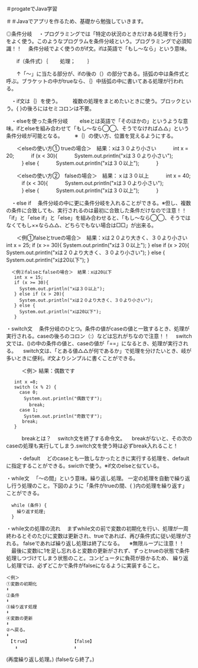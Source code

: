 ＃progateでJava学習

＃＃Javaでアプリを作るため、基礎から勉強していきます。

◎条件分岐
　・プログラミングでは「特定の状況のときだけある処理を行う」をよく使う。このようなプログラムを条件分岐という。プログラミングで必須知識！！
 　条件分岐でよく使うのがif文。ifは英語で「もし〜なら」という意味。

　　if（条件式）｛
 　　処理；
 　　｝　

　　↑「〜」に当たる部分が、ifの後の（）の部分である。括弧の中は条件式と呼ぶ。ブラケットの中がtrueなら、｛｝中括弧の中に書いてある処理が行われる。

　・if文は｛｝を使う。
　　複数の処理をまとめたいときに使う。ブロックという。{ }の後ろにはセミコロンは不要。

　・elseを使った条件分岐
　　elseとは英語で「そのほかの」というような意味。ifとelseを組み合わせて「もし〜なら◯◯、そうでなければ△△」という条件分岐が可能となる。
　　※｛｝の使い方、位置を覚えるようにする。
 
  　　＜elseの使い方① trueの場合＞　結果：xは３０より小さい
  　　　int x = 20;
  　　　if (x < 30){
    　　　System.out.println("xは３０より小さい");  
  　　　} else {
    　　　System.out.println("xは３０以上");
  　　　}
  
  　　＜elseの使い方②　falseの場合＞　結果：ｘは３０以上
  　　　int x = 40;
  　　　if (x < 30){
    　　　System.out.println("xは３０より小さい");  
  　　　} else {
    　　　System.out.println("xは３０以上");
  　　　}
  
 　・else if
  　条件分岐の中に更に条件分岐を入れることができる。※但し、複数の条件に合致しても、実行されるのは最初に合致した条件だけなので注意！！
   「if」と「else if」と「else」を組み合わせると、「もし〜なら◯◯、そうではなくてもし××なら△△、どちらでもない場合は□□」が出来る。
  
  　　＜例①falseとtrueの場合＞　結果：xは２０より大きく、３０より小さい
       int x = 25;
       if (x >= 30){
         System.out.println("xは３０以上"); 
       } else if (x > 20){
         System.out.println("xは２０より大きく、３０より小さい");
       } else {
         System.out.println("xは20以下");
       }
       
      ＜例②falseとfalseの場合＞　結果：xは20以下
       int x = 15;
       if (x >= 30){
         System.out.println("xは３０以上"); 
       } else if (x > 20){
         System.out.println("xは２０より大きく、３０より小さい");
       } else {
         System.out.println("xは20以下");
       }
       
   ・switch文
   　条件分岐のひとつ。条件の値がcaseの値と一致するとき、処理が実行される。caseの後ろのコロン（:）などは忘れがちなので注意！！
   　switch文では、()の中の条件の値と、caseの値が「==」になるとき、処理が実行される。
   　switch文は、「とある値△△が何であるか」で処理を分けたいとき、岐が多いときに便利。if文よりシンプルに書くことができる。
 
 　　　＜例＞ 結果：偶数です
    
       int x =8;
       switch (x % 2) {
         case 0;
         　System.out.println("偶数です");
           　break;
         case 1;
         　System.out.println("奇数です");
          break;
       }
 
　　　breakとは？
     　switch文を終了する命令文。
     　breakがないと、その次のcaseの処理も実行してしまう.switch文を使う時は必ずbreak入れること！
      
　　
   ・default
   　どのcaseとも一致しなかったときに実行する処理を、defaultに指定することができる。swicthで使う。※if文のelseと似ている。
      
   ・while文
   　「〜の間」という意味。繰り返し処理。
    一定の処理を自動で繰り返し行う処理のこと。下図のように「条件がtrueの間、{ }内の処理を繰り返す」ことができる。
    
      while (条件) {
        繰り返す処理;
      }
      
   ・while文の処理の流れ
   　まずwhile文の前で変数の初期化を行い、処理が一周終わるとそのたびに変数は更新され、trueであれば、再び条件式に従い処理がされる。
    falseであれば繰り返し処理は終了になる。
   　※無限ループに注意！！
    　最後に変数iに1を足し忘れると変数の更新がされず、ずっとtrueの状態で条件処理しつづけてしまう状態のこと。コンピュータに負荷が掛かるため、
     繰り返し処理では、必ずどこかで条件がfalseになるように実装すること。
    
    ＜例＞
    ①変数の初期化
    ⬇
    ②条件
    ⬇
    ③繰り返す処理
    ⬇
    ④変数の更新
    ⬇
    ②へ戻る。
    ⬇
    　【ｔrue】　　　　　　       【false】
    　　⬇　　　　　　　　        ⬇　
   (再度繰り返し処理。)      (falseなら終了。)
     
  
   　
   　
